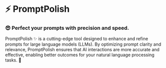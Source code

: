 # ⚡ PromptPolish
### 😎 Perfect your prompts with precision and speed.
PromptPolish ✨ is a cutting-edge tool designed to enhance and refine prompts for large language models (LLMs). By optimizing prompt clarity and relevance, PromptPolish ensures that AI interactions are more accurate and effective, enabling better outcomes for your natural language processing tasks. 🚀

